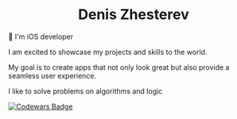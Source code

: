 
<h1 align="center">Denis Zhesterev</h1>
🚀  I'm iOS developer 
<p> I am excited to showcase my projects and skills to the world.</p>
<p> My goal is to create apps that not only look great but also provide a seamless user experience. <p>
  I like to solve problems on algorithms and logic
  
[![Codewars Badge](https://www.codewars.com/users/dezhest/badges/small)](https://www.codewars.com/users/dezhest)

<!--
**dezhest/dezhest** is a ✨ _special_ ✨ repository because its `README.md` (this file) appears on your GitHub profile.

